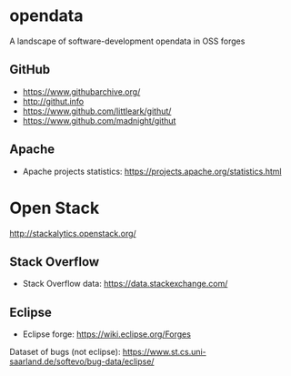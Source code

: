 
# opendata

A landscape of software-development opendata in OSS forges


## GitHub 

* https://www.githubarchive.org/
* http://githut.info
* https://www.github.com/littleark/githut/
* https://www.github.com/madnight/githut

## Apache

* Apache projects statistics: https://projects.apache.org/statistics.html

# Open Stack

http://stackalytics.openstack.org/

## Stack Overflow

* Stack Overflow data: https://data.stackexchange.com/

## Eclipse

* Eclipse forge: https://wiki.eclipse.org/Forges

Dataset of bugs (not eclipse): https://www.st.cs.uni-saarland.de/softevo/bug-data/eclipse/
